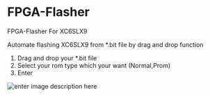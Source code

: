 
# FPGA-Flasher
FPGA-Flasher For XC6SLX9

Automate flashing XC6SLX9 from *.bit file by drag and drop function

 1. Drag and drop your *.bit file
 2. Select your rom type which your want (Normal,Prom)
 3. Enter 


![enter image description here](https://raw.githubusercontent.com/thanatath/FPGA-Flasher/master/Screenshot.png)
